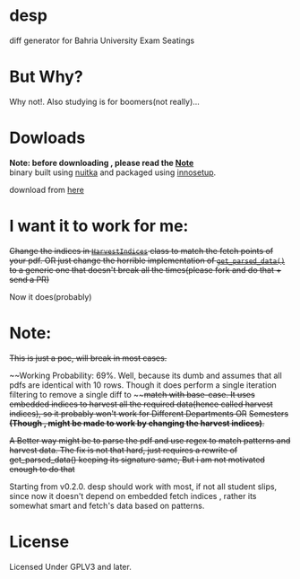 # desp
diff generator for Bahria University Exam Seatings

# But Why?
Why not!. Also studying is for boomers(not really)...


# Dowloads
**Note: before downloading , please read the [Note](https://github.com/Justaus3r/desp#Note)**<br>
binary built using [nuitka](https://github.com/Nuitka/Nuitka) and packaged using [innosetup](https://jrsoftware.org/isinfo.php).

download from [here](https://github.com/Justaus3r/desp/releases/download/v0.1.0/desp-0.1.0_amd64.exe)


# I want it to work for me:
~~Change the indices in [```HarvestIndices```](https://github.com/Justaus3r/desp/blob/master/desp/parse_exam_pdf.py#L8) class to match the fetch points of your pdf. OR just change the horrible implementation of [``get_parsed_data()``](https://github.com/Justaus3r/desp/blob/master/desp/parse_exam_pdf.py#L30) to a generic one that doesn't break all the times(please fork and do that + send a PR)~~

Now it does(probably)

# Note:
~~This is just a poc, will break in most cases.~~

~~Working Probability: 69%. Well,  because its dumb and assumes that all pdfs are identical with 10 rows. Though it does perform a single iteration filtering to remove a single diff to ~~~~match with base-case. It uses embedded indices to harvest all the required data(hence called harvest indices), so it probably won't work for Different Departments OR~~
~~Semesters **(Though , might be made to work by changing the harvest indices)**.~~

~~A Better way might be to parse the pdf and use regex to match patterns and harvest data. The fix is not that hard, just requires a rewrite of get_parsed_data() keeping its signature same, But i am not motivated enough to do that~~

Starting from v0.2.0. desp should work with most, if not all student slips, since now it doesn't depend on embedded fetch indices , rather its somewhat smart and fetch's data based on patterns.

# License
Licensed Under GPLV3 and later.
